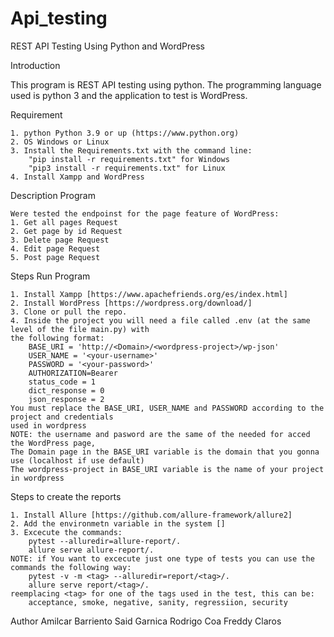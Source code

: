 # Api_testing

REST API Testing Using Python and WordPress

Introduction

This program is REST API testing using python. The programming language 
used is python 3 and the application to test is WordPress.

Requirement

    1. python Python 3.9 or up (https://www.python.org)
    2. OS Windows or Linux
    3. Install the Requirements.txt with the command line:
        "pip install -r requirements.txt" for Windows
        "pip3 install -r requirements.txt" for Linux
    4. Install Xampp and WordPress

Description Program
    
    Were tested the endpoinst for the page feature of WordPress:
    1. Get all pages Request
    2. Get page by id Request
    3. Delete page Request
    4. Edit page Request
    5. Post page Request

Steps Run Program

    1. Install Xampp [https://www.apachefriends.org/es/index.html]
    2. Install WordPress [https://wordpress.org/download/]
    3. Clone or pull the repo.
    4. Inside the project you will need a file called .env (at the same level of the file main.py) with 
    the following format:
        BASE_URI = 'http://<Domain>/<wordpress-project>/wp-json'
        USER_NAME = '<your-username>'
        PASSWORD = '<your-password>'
        AUTHORIZATION=Bearer
        status_code = 1
        dict_response = 0
        json_response = 2
    You must replace the BASE_URI, USER_NAME and PASSWORD according to the project and credentials 
    used in wordpress
    NOTE: the username and pasword are the same of the needed for acced the WordPress page,
    The Domain page in the BASE_URI variable is the domain that you gonna use (localhost if use default)
    The wordpress-project in BASE_URI variable is the name of your project in wordpress

Steps to create the reports

    1. Install Allure [https://github.com/allure-framework/allure2]
    2. Add the environmetn variable in the system []
    3. Excecute the commands:
        pytest --alluredir=allure-report/.
        allure serve allure-report/.
    NOTE: if You want to excecute just one type of tests you can use the commands the following way:
        pytest -v -m <tag> --alluredir=report/<tag>/.
        allure serve report/<tag>/.
    reemplacing <tag> for one of the tags used in the test, this can be:
        acceptance, smoke, negative, sanity, regressiion, security

Author
    Amilcar Barriento
    Said Garnica
    Rodrigo Coa
    Freddy Claros
    